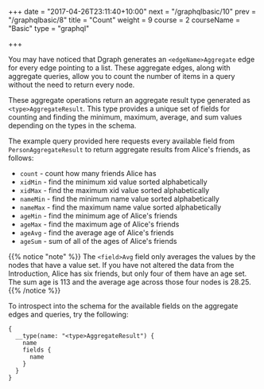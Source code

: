+++
date = "2017-04-26T23:11:40+10:00"
next = "/graphqlbasic/10"
prev = "/graphqlbasic/8"
title = "Count"
weight = 9
course = 2
courseName = "Basic"
type = "graphql"

+++

You may have noticed that Dgraph generates an `<edgeName>Aggregate` edge for
every edge pointing to a list. These aggregate edges, along with aggregate
queries, allow you to count the number of items in a query without the need to
return every node.

These aggregate operations return an aggregate result type generated as
`<type>AggregateResult`. This type provides a unique set of fields for counting
and finding the minimum, maximum, average, and sum values depending on the types
in the schema.

The example query provided here requests every available field
from `PersonAggregateResult` to return aggregate results from Alice's
friends, as follows:

- `count` - count how many friends Alice has
- `xidMin` - find the minimum xid value sorted alphabetically
- `xidMax` - find the maximum xid value sorted alphabetically
- `nameMin` - find the minimum name value sorted alphabetically
- `nameMax` - find the maximum name value sorted alphabetically
- `ageMin` - find the minimum age of Alice's friends
- `ageMax` - find the maximum age of Alice's friends
- `ageAvg` - find the average age of Alice's friends
- `ageSum` - sum of all of the ages of Alice's friends

{{% notice "note" %}} The `<field>Avg` field only averages the values by the
nodes that have a value set. If you have not altered the data from the
Introduction, Alice has six friends, but only four of them have an age set. The
sum age is 113 and the average age across those four nodes is 28.25. {{% /notice %}}

To introspect into the schema for the available fields on the aggregate edges
and queries, try the following:

```
{
  __type(name: "<type>AggregateResult") {
    name
    fields {
      name
    }
  }
}
```
